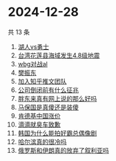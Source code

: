 # 2024-12-28

共 13 条

<!-- BEGIN -->
<!-- 最后更新时间 Sat Dec 28 2024 17:13:05 GMT+0800 (China Standard Time) -->

1. [湖人vs勇士](https://www.zhihu.com/search?q=%E6%B9%96%E4%BA%BAvs%E5%8B%87%E5%A3%AB)
1. [台湾花莲县海域发生4.8级地震](https://www.zhihu.com/search?q=%E5%8F%B0%E6%B9%BE%E8%8A%B1%E8%8E%B2%E5%8E%BF%E6%B5%B7%E5%9F%9F%E5%8F%91%E7%94%9F4.8%E7%BA%A7%E5%9C%B0%E9%9C%87)
1. [wbg对战al](https://www.zhihu.com/search?q=wbg%E5%AF%B9%E6%88%98al)
1. [樊振东](https://www.zhihu.com/search?q=%E6%A8%8A%E6%8C%AF%E4%B8%9C)
1. [加入知乎推文团队](https://www.zhihu.com/search?q=%E5%8A%A0%E5%85%A5%E7%9F%A5%E4%B9%8E%E6%8E%A8%E6%96%87%E5%9B%A2%E9%98%9F)
1. [公司倒闭前有什么征兆](https://www.zhihu.com/search?q=%E5%85%AC%E5%8F%B8%E5%80%92%E9%97%AD%E5%89%8D%E6%9C%89%E4%BB%80%E4%B9%88%E5%BE%81%E5%85%86)
1. [胖东来真有网上说的那么好吗](https://www.zhihu.com/search?q=%E8%83%96%E4%B8%9C%E6%9D%A5%E7%9C%9F%E6%9C%89%E7%BD%91%E4%B8%8A%E8%AF%B4%E7%9A%84%E9%82%A3%E4%B9%88%E5%A5%BD%E5%90%97)
1. [马保国是真傻还是装傻](https://www.zhihu.com/search?q=%E9%A9%AC%E4%BF%9D%E5%9B%BD%E6%98%AF%E7%9C%9F%E5%82%BB%E8%BF%98%E6%98%AF%E8%A3%85%E5%82%BB)
1. [肯德基中国涨价](https://www.zhihu.com/search?q=%E8%82%AF%E5%BE%B7%E5%9F%BA%E4%B8%AD%E5%9B%BD%E6%B6%A8%E4%BB%B7)
1. [滴滴就臭车致歉](https://www.zhihu.com/search?q=%E6%BB%B4%E6%BB%B4%E5%B0%B1%E8%87%AD%E8%BD%A6%E8%87%B4%E6%AD%89)
1. [韩国为什么能拍好霸总偶像剧](https://www.zhihu.com/search?q=%E9%9F%A9%E5%9B%BD%E4%B8%BA%E4%BB%80%E4%B9%88%E8%83%BD%E6%8B%8D%E5%A5%BD%E9%9C%B8%E6%80%BB%E5%81%B6%E5%83%8F%E5%89%A7)
1. [哈尔滨真的很冷吗](https://www.zhihu.com/search?q=%E5%93%88%E5%B0%94%E6%BB%A8%E7%9C%9F%E7%9A%84%E5%BE%88%E5%86%B7%E5%90%97)
1. [俄罗斯和伊朗真的放弃了叙利亚吗](https://www.zhihu.com/search?q=%E4%BF%84%E7%BD%97%E6%96%AF%E5%92%8C%E4%BC%8A%E6%9C%97%E7%9C%9F%E7%9A%84%E6%94%BE%E5%BC%83%E4%BA%86%E5%8F%99%E5%88%A9%E4%BA%9A%E5%90%97)

<!-- END -->

